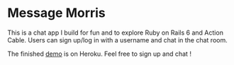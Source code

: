# Message Morris

This is a chat app I build for fun and to explore Ruby on Rails 6 and Action Cable. Users can sign up/log in with a username and chat in the chat room. 

The finished [demo](https://message-morris.herokuapp.com/login) is on Heroku. Feel free to sign up and chat !

